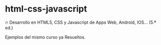 # html-css-javascript
:fire: Desarrollo en HTML5, CSS y Javascript de Apps Web, Android, IOS... (5.ª ed.)

Ejemplos del mismo curso ya Resueltos.
